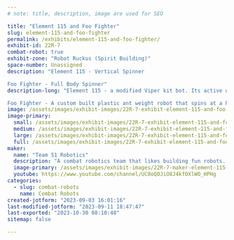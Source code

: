 ```yaml
---
# note: title, description, image are used for SEO

title: "Element 115 and Foo Fighter"
slug: element-115-and-foo-fighter
permalink: /exhibits/element-115-and-foo-fighter/
exhibit-id: 22R-7
combat-robot: true
exhibit-zone: "Robot Ruckus (Spirit Building)"
space-number: Unassigned
description: "Element 115 - Vertical Spinner

Foo Fighter - Full Body Spinner"
description-long: "Element 115 - a modified Viper kit bot. Its active weapon is a vertical spinner. 

Foo Fighter - A custom built plastic ant weight robot that spins at a high rate of speed. "
image: /assets/images/exhibit-images/22R-7-exhibit-element-115-and-foo-fighter-43-team-51-new-logo-7555-large.jpg
image-primary: 
  small: /assets/images/exhibit-images/22R-7-exhibit-element-115-and-foo-fighter-43-team-51-new-logo-7555-small.jpg
  medium: /assets/images/exhibit-images/22R-7-exhibit-element-115-and-foo-fighter-43-team-51-new-logo-7555-medium.jpg
  large: /assets/images/exhibit-images/22R-7-exhibit-element-115-and-foo-fighter-43-team-51-new-logo-7555-large.jpg
  full: /assets/images/exhibit-images/22R-7-exhibit-element-115-and-foo-fighter-43-team-51-new-logo-7555-full.jpg
maker: 
  name: "Team 51 Robotics"
  description: "A combat robotics team that likes building fun robots. We currently have two robots so far, Element 115, a one pound modified Viper Kit, and Foo Fighter, a custom made plastic-antweight psuedo-meltybrain. "
  image-primary: /assets/images/exhibit-images/22R-7-maker-element-115-and-foo-fighter-team-51-new-logo-medium.jpg
  youtube: https://www.youtube.com/channel/UC8oQOJiO8J4kfOXlWO_HPHg
categories: 
  - slug: combat-robots
    name: Combat Robots
created-jotform: "2023-09-03 16:01:16"
last-modified-jotform: "2023-09-11 18:47:47"
last-exported: "2023-10-30 08:10:48"
sitemap: false

---
```


